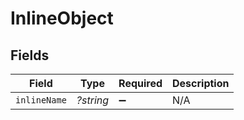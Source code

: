 # InlineObject


## Fields

| Field              | Type               | Required           | Description        |
| ------------------ | ------------------ | ------------------ | ------------------ |
| `inlineName`       | *?string*          | :heavy_minus_sign: | N/A                |